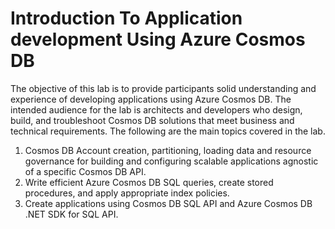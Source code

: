 # Introduction To Application development Using Azure Cosmos DB
The objective of this lab is to provide participants solid understanding and experience of developing applications using Azure Cosmos DB. The intended audience for the lab is architects and developers who design, build, and troubleshoot Cosmos DB solutions that meet business and technical requirements. The following are the main topics covered in the lab. 

1. Cosmos DB Account creation,  partitioning, loading data and resource governance for building and configuring scalable applications agnostic of a specific Cosmos DB API. 
2. Write efficient Azure Cosmos DB SQL queries, create stored procedures, and apply appropriate index policies. 
3. Create applications using Cosmos DB SQL API and Azure Cosmos DB .NET SDK for SQL API. 
